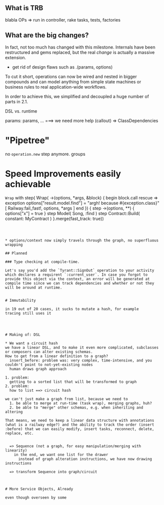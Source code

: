 ## What is TRB

blabla OPs => run in controller, rake tasks, tests, factories


## What are the big changes?

In fact, not too much has changed with this milestone. Internals have been restructured and gems replaced, but the real _change_ is actually a massive extension.

* get rid of design flaws such as .(params, options)

To cut it short, operations can now be wired and nested in bigger compounds and can model anything from simple state machines or business rules to real application-wide workflows.

In order to achieve this, we simplified and decoupled a huge number of parts in 2.1.

DSL vs. runtime

params: params, ... ===> we need more help (callout)
  => ClassDependencies

# "Pipetree"

no `operation.new` step anymore.
groups

# Speed Improvements easily achievable

`Wrap` with
step( Wrap( ->(options, *args, &block) {
        begin
          block.call
        rescue => exception
          options["result.model.find"] = "argh! because #{exception.class}"
          [ Railway.fail_fast!, options, *args ]
        end }) {
        step ->(options, **) { options["x"] = true }
        step Model( Song, :find )
        step Contract::Build( constant: MyContract )
      }.merge(fast_track: true))
```



* options/context now simply travels through the graph, no superfluous wrapping

## Planned

### Type checking at compile-time.

Let's say you'd add the `Tyrant::SignOut` operation to your activity which declares a requirent `:current_user`. In case you forgot to provide this object via the context, an error will be generated at compile time since we can track dependencies and whether or not they will be around at runtime.


# Immutability

in 19 out of 20 cases, it sucks to mutate a hash, for example
tracing still uses it




# Making of: DSL

* We want a circuit hash
we have a linear DSL, and to make it even more complicated, subclasses or composers can alter existing schemas.
How to get from a linear definition to a graph?
  insert_before: problem was: very complex, time-intensive, and you couldn't point to not-yet-existing nodes
  human draws graph approach

1. problem:
  getting to a sorted list that will be transformed to graph
2. problem:
  how to list ==> circuit hash

we can't just make a graph from list, because we need to
  1. be able to merge at run-time (task wrap), merging graphs, huh?
  2. be able to "merge" other schemas, e.g. when inheriting and altering

That means, we need to keep a linear data structure with annotations (what is a railway edge?) and the ability to track the order (insert :before) that we can easily modify, insert tasks, reconnect, delete, replace, etc.


  => Sequence (not a graph, for easy manipulation/merging with linearity)
    in the end, we want one list for the drawer
      instead of graph alteration instructions, we have now drawing instructions

  => transform Sequence into graph/circuit



# More Service Objects, Already

even though overseen by some
